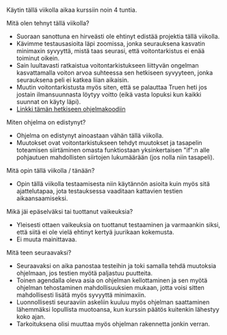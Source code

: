 Käytin tällä viikolla aikaa kurssiin noin 4 tuntia. 

Mitä olen tehnyt tällä viikolla?
- Suoraan sanottuna en hirveästi ole ehtinyt edistää projektia tällä viikolla.
- Kävimme testausasioita läpi zoomissa, jonka seurauksena kasvatin minimaxin syvyyttä, mistä taas seurasi, että voitontarkistus ei enää toiminut oikein.
- Sain luultavasti ratkaistua voitontarkistukseen liittyvän ongelman kasvattamalla voiton arvoa suhteessa sen hetkiseen syvyyteen, jonka seurauksena peli ei katkea liian aikaisin. 
- Muutin voitontarkistusta myös siten, että se palauttaa Truen heti jos jostain ilmansuunnasta löytyy voitto (eikä vasta lopuksi kun kaikki suunnat on käyty läpi).
- [Linkki tämän hetkiseen ohjelmakoodiin](xoxo.py)
  
Miten ohjelma on edistynyt?
- Ohjelma on edistynyt ainoastaan vähän tällä viikolla.
- Muutokset ovat voitontarkistukseen tehdyt muutokset ja tasapelin toteamisen siirtäminen omasta funktiostaan yksinkertaisen "if":n alle pohjautuen mahdollisten siirtojen lukumäärään (jos nolla niin tasapeli).
  
Mitä opin tällä viikolla / tänään?
- Opin tällä viikolla testaamisesta niin käytännön asioita kuin myös sitä ajattelutapaa, jota testauksessa vaaditaan kattavien testien aikaansaamiseksi.

Mikä jäi epäselväksi tai tuottanut vaikeuksia?
- Yleisesti ottaen vaikeuksia on tuottanut testaaminen ja varmaankin siksi, että siitä ei ole vielä ehtinyt kertyä juurikaan kokemusta.
- Ei muuta mainittavaa.
  
Mitä teen seuraavaksi?
- Seuraavaksi on aika panostaa testeihin ja toki samalla tehdä muutoksia ohjelmaan, jos testien myötä paljastuu puutteita.
- Toinen agendalla oleva asia on ohjelman kellottaminen ja sen myötä ohjelman tehostaminen mahdollisuuksien mukaan, jotta voisi sitten mahdollisesti lisätä myös syvyyttä minimaxiin.
- Luonnollisesti seuraaviin askeliin kuuluu myös ohjelman saattaminen lähemmäksi lopullista muotoansa, kun kurssin päätös kuitenkin lähestyy koko ajan. 
- Tarkoituksena olisi muuttaa myös ohjelman rakennetta jonkin verran.

